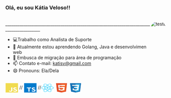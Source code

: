 ### Olá, eu sou Kátia Veloso!!
<div style="display: inline_block"><br>
<img align="right" alt="teste" height="150" style="border-radius:50px;" src="https://user-images.githubusercontent.com/66650006/229376613-365fa376-c6b6-4c9a-858d-f4b9ba0814d4.gif">
</div>
________________________________________________________________________________________

-  💻Trabalho como Analista de Suporte
- 🌱 Atualmente estou aprendendo Golang, Java e desenvolvimen web
- 🤔 Embusca de migração para área de programação
- 📫 Contato e-mail: katisv@gmail.com
- 😄 Pronouns: Ela/Dela

<div style="display: inline_block"><br>
  <img align="center" alt="Rafa-Js" height="30" width="40" src="https://raw.githubusercontent.com/devicons/devicon/master/icons/javascript/javascript-plain.svg">
 // <img align="center" alt="Rafa-Ts" height="30" width="40" src="https://raw.githubusercontent.com/devicons/devicon/master/icons/typescript/typescript-plain.svg">
  //<img align="center" alt="Rafa-React" height="30" width="40" src="https://raw.githubusercontent.com/devicons/devicon/master/icons/react/react-original.svg">
  <img align="center" alt="Rafa-HTML" height="30" width="40" src="https://raw.githubusercontent.com/devicons/devicon/master/icons/html5/html5-original.svg">
  <img align="center" alt="Rafa-CSS" height="30" width="40" src="https://raw.githubusercontent.com/devicons/devicon/master/icons/css3/css3-original.svg">
</div>



       
